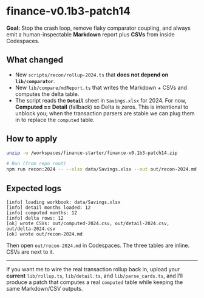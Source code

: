 # finance-v0.1b3-patch14

**Goal:** Stop the crash loop, remove flaky comparator coupling, and always emit a human-inspectable **Markdown** report plus **CSVs** from inside Codespaces.

## What changed
- New `scripts/recon/rollup-2024.ts` that **does not depend on `lib/comparator`**.
- New `lib/compare/mdReport.ts` that writes the Markdown + CSVs and computes the delta table.
- The script reads the **`Detail`** sheet in `Savings.xlsx` for 2024. For now, **Computed == Detail** (fallback) so Delta is zeros. This is intentional to unblock you; when the transaction parsers are stable we can plug them in to replace the `computed` table.

## How to apply
```bash
unzip -o /workspaces/finance-starter/finance-v0.1b3-patch14.zip

# Run (from repo root)
npm run recon:2024 -- --xlsx data/Savings.xlsx --out out/recon-2024.md
```

## Expected logs
```
[info] loading workbook: data/Savings.xlsx
[info] detail months loaded: 12
[info] computed months: 12
[info] delta rows: 12
[ok] wrote CSVs: out/computed-2024.csv, out/detail-2024.csv, out/delta-2024.csv
[ok] wrote out/recon-2024.md
```

Then open `out/recon-2024.md` in Codespaces. The three tables are inline. CSVs are next to it.

---
If you want me to wire the real transaction rollup back in, upload your **current** `lib/rollup.ts`, `lib/detail.ts`, and `lib/parse_cards.ts`, and I’ll produce a patch that computes a real `computed` table while keeping the same Markdown/CSV outputs.
